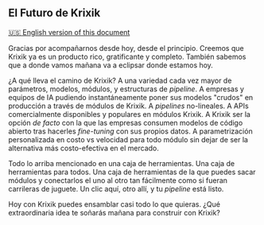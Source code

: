 ## El Futuro de Krixik
[🇺🇸 English version of this document](https://krixik-docs.readthedocs.io/latest/future/future_of_krixik/)

Gracias por acompañarnos desde hoy, desde el principio. Creemos que Krixik ya es un producto rico, gratificante y completo. También sabemos que a donde vamos mañana va a eclipsar donde estamos hoy.

¿A qué lleva el camino de Krixik? A una variedad cada vez mayor de parámetros, modelos, módulos, y estructuras de *pipeline*. A empresas y equipos de IA pudiendo instantáneamente poner sus modelos "crudos" en producción a través de módulos de Krixik. A *pipelines* no-lineales. A APIs comercialmente disponibles y populares en módulos Krixik. A Krixik ser la opción _de facto_ con la que las empresas consumen modelos de código abierto tras hacerles *fine-tuning* con sus propios datos. A parametrización personalizada en costo vs velocidad para todo módulo sin dejar de ser la alternativa más costo-efectiva en el mercado.

Todo lo arriba mencionado en una caja de herramientas. Una caja de herramientas para todos. Una caja de herramientas de la que puedes sacar módulos y conectarlos el uno al otro tan fácilmente como si fueran carrileras de juguete. Un clic aquí, otro allí, y tu *pipeline* está listo.

Hoy con Krixik puedes ensamblar casi todo lo que quieras. ¿Qué extraordinaria idea te soñarás mañana para construir con Krixik?
